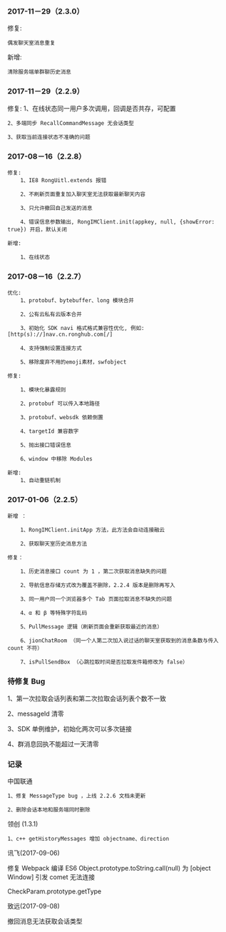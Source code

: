 ### 2017-11－29（2.3.0）

修复:

    偶发聊天室消息重复

新增:

    清除服务端单群聊历史消息

### 2017-11－29（2.2.9）

修复:
    1、在线状态同一用户多次调用，回调是否共存，可配置

    2、多端同步 RecallCommandMessage 无会话类型

    3、获取当前连接状态不准确的问题


### 2017-08－16（2.2.8）

    修复:
        1、IE8 RongUitl.extends 报错

        2、不刷新页面重复加入聊天室无法获取最新聊天内容

        3、只允许撤回自己发送的消息

        4、错误信息参数输出, RongIMClient.init(appkey, null, {showError: true}) 开启，默认关闭

    新增:

        1、在线状态


### 2017-08－16（2.2.7）

    优化:
        1、protobuf、bytebuffer、long 模块合并

        2、公有云私有云版本合并

        3、初始化 SDK navi 格式格式兼容性优化, 例如: [http(s)://]nav.cn.ronghub.com[/]

        4、支持强制设置连接方式

        5、移除废弃不用的emoji素材，swfobject

    修复:

        1、模块化暴露规则
        
        2、protobuf 可以传入本地路径
        
        3、protobuf、websdk 依赖倒置
        
        4、targetId 兼容数字
        
        5、抛出接口错误信息
        
        6、window 中移除 Modules
        
    新增:
        1、自动重链机制

### 2017-01-06（2.2.5）

    新增 ：

        1、RongIMClient.initApp 方法，此方法会自动连接融云

        2、获取聊天室历史消息方法

    修复：

        1、历史消息接口 count 为 1 ，第二次获取消息缺失的问题

        2、导航信息存储方式改为覆盖不删除，2.2.4 版本是删除再写入

        3、同一用户同一个浏览器多个 Tab 页面拉取消息不缺失的问题

        4、α 和 β 等特殊字符乱码
        
        5、PullMessage 逻辑（刷新页面会重新获取最近的消息）
        
        6、jionChatRoom （同一个人第二次加入说过话的聊天室获取到的消息条数与传入 count 不符）
        
        7、isPullSendBox （心跳拉取时间是否拉取发件箱修改为 false）


### 待修复 Bug

1、第一次拉取会话列表和第二次拉取会话列表个数不一致

2、messageId 清零

3、SDK 单例维护，初始化两次可以多次链接

4、群消息回执不能超过一天清零


### 记录

中国联通

    1、修复 MessageType bug ，上线 2.2.6 文档未更新

    2、删除会话本地和服务端同时删除

领创 (1.3.1)

    1、c++ getHistoryMessages 增加 objectname、direction

讯飞(2017-09-06)

修复 Webpack 编译 ES6 Object.prototype.toString.call(null) 为 [object Window] 引发 comet 无法连接

CheckParam.prototype.getType

致远(2017-09-08)

撤回消息无法获取会话类型

